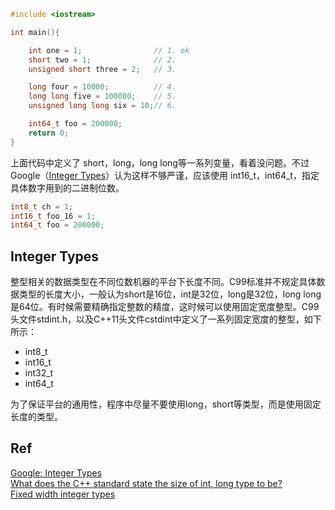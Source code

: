 ```c++
#include <iostream>

int main(){

    int one = 1;                // 1. ok
    short two = 1;              // 2.
    unsigned short three = 2;   // 3.

    long four = 10000;          // 4.
    long long five = 100000;    // 5.
    unsigned long long six = 10;// 6.

    int64_t foo = 200000;
    return 0;
}
```

上面代码中定义了 short，long，long long等一系列变量，看着没问题。不过Google（[Integer Types](https://google.github.io/styleguide/cppguide.html#Integer_Types)）认为这样不够严谨，应该使用 int16_t，int64_t，指定具体数字用到的二进制位数。

```c++
int8_t ch = 1;
int16_t foo_16 = 1;
int64_t foo = 200000;
```

## Integer Types

整型相关的数据类型在不同位数机器的平台下长度不同。C99标准并不规定具体数据类型的长度大小，一般认为short是16位，int是32位，long是32位，long long是64位。有时候需要精确指定整数的精度，这时候可以使用固定宽度整型。C99头文件stdint.h，以及C++11头文件cstdint中定义了一系列固定宽度的整型，如下所示：

* int8_t
* int16_t
* int32_t
* int64_t
  
为了保证平台的通用性，程序中尽量不要使用long，short等类型，而是使用固定长度的类型。

## Ref

[Google: Integer Types](https://google.github.io/styleguide/cppguide.html#Integer_Types)   
[What does the C++ standard state the size of int, long type to be?](https://stackoverflow.com/questions/589575/what-does-the-c-standard-state-the-size-of-int-long-type-to-be)  
[Fixed width integer types](http://en.cppreference.com/w/cpp/types/integer) 

